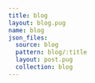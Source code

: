 ```yaml
---
title: blog
layout: blog.pug
name: blog
json_files:
  source: blog
  pattern: blog/:title
  layout: post.pug
  collection: blog
---
```

